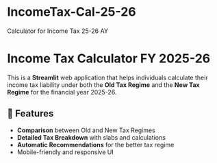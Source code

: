 # IncomeTax-Cal-25-26
Calculator for Income Tax 25-26 AY

# Income Tax Calculator FY 2025-26

This is a **Streamlit** web application that helps individuals calculate their income tax liability under both the **Old Tax Regime** and the **New Tax Regime** for the financial year 2025-26.

## 🚀 Features
- **Comparison** between Old and New Tax Regimes
- **Detailed Tax Breakdown** with slabs and calculations
- **Automatic Recommendations** for the better tax regime
- Mobile-friendly and responsive UI
